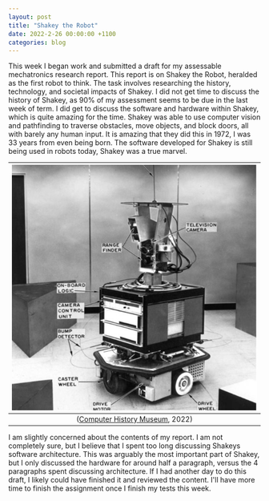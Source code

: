 ```yaml
---
layout: post
title: "Shakey the Robot"
date: 2022-2-26 00:00:00 +1100
categories: blog
---
```


This week I began work and submitted a draft for my assessable mechatronics research report. This report is on Shakey the Robot, heralded as the first robot to think. The task involves researching the history, technology, and societal impacts of Shakey. I did not get time to discuss the history of Shakey, as 90% of my assessment seems to be due in the last week of term. I did get to discuss the software and hardware within Shakey, which is quite amazing for the time. Shakey was able to use computer vision and pathfinding to traverse obstacles, move objects, and block doors, all with barely any human input. It is amazing that they did this in 1972, I was 33 years from even being born. The software developed for Shakey is still being used in robots today, Shakey was a true marvel. 

|![Shakey](/assets/Shakey-the-Robot/Shakey.jpg)|
|:--:|
|([Computer History Museum](https://www.computerhistory.org/revolution/artificial-intelligence-robotics/13/289), 2022)|

I am slightly concerned about the contents of my report. I am not completely sure, but I believe that I spent too long discussing Shakeys software architecture. This was arguably the most important part of Shakey, but I only discussed the hardware for around half a paragraph, versus the 4 paragraphs spent discussing architecture. If I had another day to do this draft, I likely could have finished it and reviewed the content. I'll have more time to finish the assignment once I finish my tests this week.